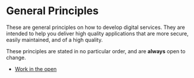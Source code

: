 # General Principles

These are general principles on how to develop digital services. They are intended to help you deliver high quality applications that are more secure, easily maintained, and of a high quality.

These principles are stated in no particular order, and are **always** open to change.

- [Work in the open](work_in_the_open.md)
